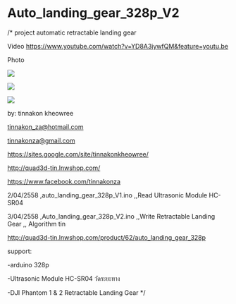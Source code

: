 # Auto_landing_gear_328p_V2

/*
project automatic retractable landing gear 

Video
https://www.youtube.com/watch?v=YD8A3jywfQM&feature=youtu.be

Photo

![](https://cloud.githubusercontent.com/assets/9403558/6982544/4e1175aa-da3d-11e4-974d-5ca9b28043de.jpg)

![](https://cloud.githubusercontent.com/assets/9403558/6982553/6c3bd89a-da3d-11e4-9b86-b668ef0fba9b.jpg)

![](https://cloud.githubusercontent.com/assets/9403558/6982558/76d94ea4-da3d-11e4-803c-ed308910c331.jpg)

by: tinnakon kheowree  

tinnakon_za@hotmail.com

tinnakonza@gmail.com

https://sites.google.com/site/tinnakonkheowree/

http://quad3d-tin.lnwshop.com/

https://www.facebook.com/tinnakonza

2/04/2558  ,auto_landing_gear_328p_V1.ino  ,,Read Ultrasonic Module HC-SR04

3/04/2558  ,Auto_landing_gear_328p_V2.ino  ,,Write Retractable Landing Gear ,, Algorithm tin

http://quad3d-tin.lnwshop.com/product/62/auto_landing_gear_328p

support: 

-arduino 328p

-Ultrasonic Module HC-SR04 วัดระยะทาง

-DJI Phantom 1 & 2 Retractable Landing Gear
*/
